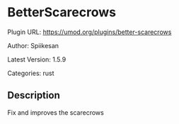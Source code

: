 # BetterScarecrows

Plugin URL: https://umod.org/plugins/better-scarecrows

Author: Spiikesan

Latest Version: 1.5.9

Categories: rust

## Description

Fix and improves the scarecrows
